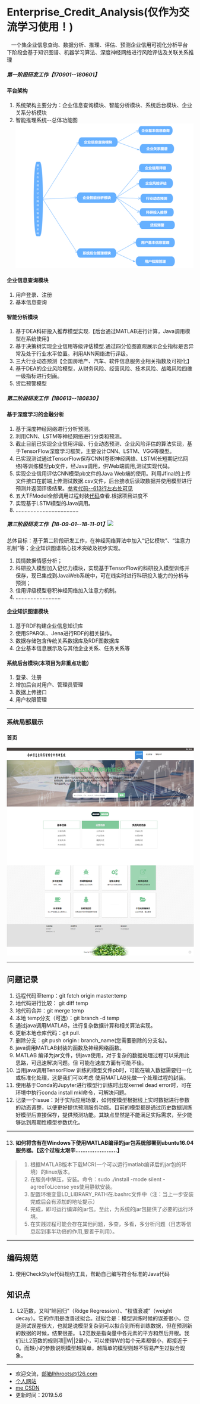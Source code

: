 # Enterprise_Credit_Analysis(仅作为交流学习使用！)
    一个集企业信息查询、数据分析、推理、评估、预测企业信用可视化分析平台
    下阶段会基于知识图谱、机器学习算法、深度神经网络进行风险评估及关联关系推理
##### 第一阶段研发工作【170901--180601】
#### 平台架构
1. 系统架构主要分为：企业信息查询模块、智能分析模块、系统后台模块、企业关系分析模块
2. 智能推理系统--总体功能图
![总体功能图](./image/智能分析架构.png) 

#### 企业信息查询模块
1. 用户登录、注册
2. 基本信息查询
#### 智能分析模块
1. 基于DEA科研投入推荐模型实现.【后台通过MATLAB进行计算，Java调用模型在系统使用】
2. 基于决策树实现企业信用等级评估模型.通过四分位图直观展示企业指标是否异常及处于行业水平位置。利用ANN网络进行评级。
3. 三大行业动态预测【全国房地产、汽车、软件信息服务业相关指数及可视化】
4. 基于DEA的企业风险模型，从财务风险、经营风险、技术风险、战略风险四维一级指标进行刻画。
5. 贷后预警模型

##### 第二阶段研发工作【180613--180830】
#### 基于深度学习的金融分析
1. 基于深度神经网络进行分析预测。
2. 利用CNN、LSTM等神经网络进行分类和预测。
3. 截止目前已实现企业信用评级、行业动态预测、企业风险评估的算法实现，基于TensorFlow深度学习框架，主要设计CNN、LSTM、VGG等模型。
4. 已实现测试通过TensorFlow保存CNN(卷积神经网络、LSTM(长短期记忆网络)等训练模型pb文件，经Java调用，供Web端调用,测试实现代码。
5. 实现企业信用评估CNN模型pb文件的Java Web端的使用。利用Jfinal的上传文件接口在前端上传测试数据.csv文件，后台接收后读取数据并使用模型进行预测并返回评级结果。[参考代码--613行左右处可见](https://github.com/lihanghang/Enterprise_Credit_Analysis/blob/master/src/com/ccip/bank/user/PredictController.java)
6. 五大TFModel全部调用过程封装[代码](https://github.com/lihanghang/Enterprise_Credit_Analysis/blob/master/src/com/ccip/bank/model/TFModelPred.java)查看.根据项目进度不
7. 实现基于LSTM模型的Java调用。
8. ……………………………………

##### 第三阶段研发工作【18-09-01--18-11-01】[![](https://img.shields.io/badge/%E9%A1%B9%E7%9B%AE%E5%BC%80%E5%8F%91-%E6%AD%A3%E5%9C%A8%E8%BF%9B%E8%A1%8C%E4%B8%AD%E2%80%A6%E2%80%A6-red.svg)](https://github.com/lihanghang/Enterprise_Credit_Analysis)
总体目标：基于第二阶段研发工作，在神经网络算法中加入“记忆模块”、“注意力机制”等；企业知识图谱核心技术突破及初步实现。
1. 舆情数据情感分析；
2. 科研投入模型加入记忆力模块，实现基于TensorFlow的科研投入模型训练并保存，现已集成到JavaWeb系统中，可在线实时进行科研投入能力的分析与预测；
3. 信用评级模型卷积神经网络加入注意力机制。
8. …………………………
#### 企业知识图谱模块
1. 基于RDF构建企业信息知识库
2. 使用SPARQL、Jena进行RDF的相关操作。
3. 数据存储包含传统关系数据库及RDF图数据库
4. 企业基本信息展示及与其他企业关系、任务关系等

#### 系统后台模块(本项目为非重点功能）
 1. 登录、注册  
 2. 增加后台对用户、管理员管理
 3. 数据上传接口
 4. 用户权限管理
  
***
### 系统局部展示
#### 首页
![系统首页](./image/企业信用分析查询系统.png)

***
## 问题记录

#### 
1. 远程代码至temp：git fetch origin master:temp
2. 地代码进行比较： git diff temp
3. 地代码合并：git merge temp
4. 本地 temp分支（可选）：git branch -d temp
5. 通过java调用MATLAB，进行复杂数据计算和相关算法实现。
6. 更新本地仓库代码：git pull.
7. 删除分支：git push origin : branch_name(您需要删除的分支名)。
8. java调用MATLAB封装的函数及神经网络函数。
9. MATLAB 编译为jar文件，供java使用，对于复杂的数据处理过程可以采用此思路，可迅速解决问题。但
可能在速度方面有可能不佳。
10. 当用java调用TensorFlow 训练的模型文件pb时，可能在输入数据需要归一化或标准化处理，这是我们可以考虑
使用MATLAB先做一个处理过程的封装。
11. 使用基于Conda的Jupyter进行模型行训练时出现kernel dead error时，可在环境中执行conda install mkl命令，可解决问题。
12. 记录一个issue：对于实际应用场景，如何使模型根据线上实时数据进行参数的动态调整，以便更好提供预测服务功能。目前的模型都是通过历史数据训练好模型后直接保存，提供预测功能。其缺点显然是不能满足实际需求，至少能够达到周期性模型参数优化。
--- 
13. #### 如何将含有在Windows下使用MATLAB编译的jar包系统部署到ubuntu16.04服务器。【这个过程太艰辛……………………】
>1. 根据MATLAB版本下载MCR(一个可以运行matlab编译后的jar包的环境）的linux版本。
>2. 在服务中解压，安装。命令：sudo ./install -mode silent -agreeToLicense yes使用静默安装。
>3. 配置环境变量LD_LIBRARY_PATH在.bashrc文件中（注：当上一步安装完成后会有添加的地址提示）
>4. 完成，即可运行编译的jar包。至此，为系统的jar包提供了必要的运行环境。
>5. 在实践过程可能会存在其他问题，多查，多看，多分析问题（日志等信息起到事半功倍的作用,要善于利用）。
***
## 编码规范
#### 
1. 使用CheckStyle代码规约工具，帮助自己编写符合标准的Java代码

## 知识点
####
1.  L2范数，又叫“岭回归”（Ridge Regression）、“权值衰减”（weight decay）。它的作用是改善过拟合。过拟合是：模型训练时候的误差很小，但是测试误差很大，也就是说模型复杂到可以拟合到所有训练数据，但在预测新的数据的时候，结果很差。
L2范数是指向量中各元素的平方和然后开根。我们让L2范数的规则项||W||2最小，可以使得W的每个元素都很小，都接近于0。而越小的参数说明模型越简单，越简单的模型则越不容易产生过拟合现象。



***
- 欢迎交流，邮箱lhhroots@126.com
- [个人网站](https://www.lihanghang.top/)
- [me CSDN](https://me.csdn.net/lihangll)
- 更新时间：2019.5.6
 
